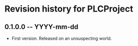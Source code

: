 # Revision history for PLCProject

## 0.1.0.0 -- YYYY-mm-dd

* First version. Released on an unsuspecting world.
